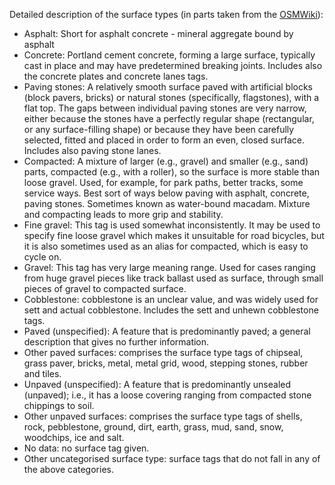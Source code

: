 Detailed description of the surface types (in parts taken from the [OSMWiki](https://wiki.openstreetmap.org/wiki/Key:surface)):

* Asphalt: Short for asphalt concrete - mineral aggregate bound by asphalt
* Concrete: Portland cement concrete, forming a large surface, typically cast in place and may have predetermined breaking joints. Includes also the concrete plates and concrete lanes tags.
* Paving stones: A relatively smooth surface paved with artificial blocks (block pavers, bricks) or natural stones (specifically, flagstones), with a flat top. The gaps between individual paving stones are very narrow, either because the stones have a perfectly regular shape (rectangular, or any surface-filling shape) or because they have been carefully selected, fitted and placed in order to form an even, closed surface. Includes also paving stone lanes.
* Compacted: A mixture of larger (e.g., gravel) and smaller (e.g., sand) parts, compacted (e.g., with a roller), so the surface is more stable than loose gravel. Used, for example, for park paths, better tracks, some service ways. Best sort of ways below paving with asphalt, concrete, paving stones. Sometimes known as water-bound macadam. Mixture and compacting leads to more grip and stability.
* Fine gravel: This tag is used somewhat inconsistently. It may be used to specify fine loose gravel which makes it unsuitable for road bicycles, but it is also sometimes used as an alias for compacted, which is easy to cycle on.
* Gravel: This tag has very large meaning range. Used for cases ranging from huge gravel pieces like track ballast used as surface, through small pieces of gravel to compacted surface.
* Cobblestone: cobblestone is an unclear value, and was widely used for sett and actual cobblestone. Includes the sett and unhewn cobblestone tags.
* Paved (unspecified): A feature that is predominantly paved; a general description that gives no further information.
* Other paved surfaces: comprises the surface type tags of chipseal, grass paver, bricks, metal, metal grid, wood, stepping stones, rubber and tiles.
* Unpaved (unspecified): A feature that is predominantly unsealed (unpaved); i.e., it has a loose covering ranging from compacted stone chippings to soil.
* Other unpaved surfaces: comprises the surface type tags of shells, rock, pebblestone, ground, dirt, earth, grass, mud, sand, snow, woodchips, ice and salt.
* No data: no surface tag given.
* Other uncategorised surface type: surface tags that do not fall in any of the above categories.